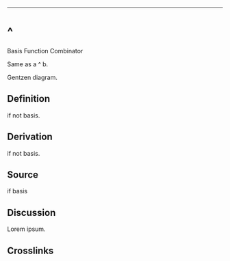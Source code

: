 ------------------------------------------------------------------------

# \^

Basis Function Combinator

Same as a \^ b.

Gentzen diagram.

## Definition

if not basis.

## Derivation

if not basis.

## Source

if basis

## Discussion

Lorem ipsum.

## Crosslinks
